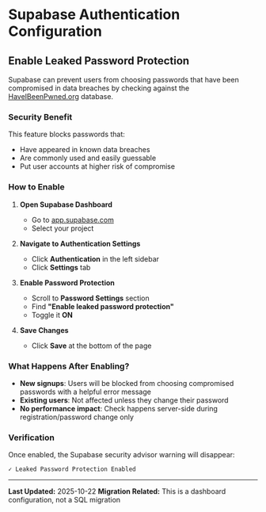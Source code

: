 # Supabase Authentication Configuration

## Enable Leaked Password Protection

Supabase can prevent users from choosing passwords that have been compromised in data breaches by checking against the [HaveIBeenPwned.org](https://haveibeenpwned.com/) database.

### Security Benefit

This feature blocks passwords that:
- Have appeared in known data breaches
- Are commonly used and easily guessable
- Put user accounts at higher risk of compromise

### How to Enable

1. **Open Supabase Dashboard**
   - Go to [app.supabase.com](https://app.supabase.com)
   - Select your project

2. **Navigate to Authentication Settings**
   - Click **Authentication** in the left sidebar
   - Click **Settings** tab

3. **Enable Password Protection**
   - Scroll to **Password Settings** section
   - Find **"Enable leaked password protection"**
   - Toggle it **ON**

4. **Save Changes**
   - Click **Save** at the bottom of the page

### What Happens After Enabling?

- **New signups**: Users will be blocked from choosing compromised passwords with a helpful error message
- **Existing users**: Not affected unless they change their password
- **No performance impact**: Check happens server-side during registration/password change only

### Verification

Once enabled, the Supabase security advisor warning will disappear:
```
✓ Leaked Password Protection Enabled
```

---

**Last Updated:** 2025-10-22
**Migration Related:** This is a dashboard configuration, not a SQL migration
